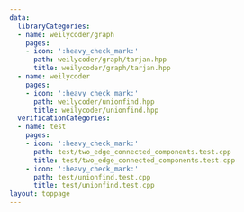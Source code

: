 ```yaml
---
data:
  libraryCategories:
  - name: weilycoder/graph
    pages:
    - icon: ':heavy_check_mark:'
      path: weilycoder/graph/tarjan.hpp
      title: weilycoder/graph/tarjan.hpp
  - name: weilycoder
    pages:
    - icon: ':heavy_check_mark:'
      path: weilycoder/unionfind.hpp
      title: weilycoder/unionfind.hpp
  verificationCategories:
  - name: test
    pages:
    - icon: ':heavy_check_mark:'
      path: test/two_edge_connected_components.test.cpp
      title: test/two_edge_connected_components.test.cpp
    - icon: ':heavy_check_mark:'
      path: test/unionfind.test.cpp
      title: test/unionfind.test.cpp
layout: toppage
---
```

